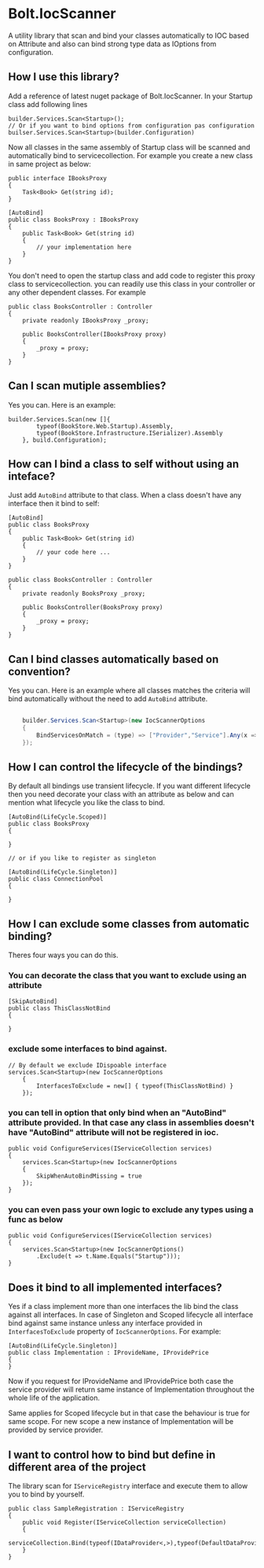 # Bolt.IocScanner
A utility library that scan and bind your classes automatically to IOC based
on Attribute and also can bind strong type data as IOptions<T> from configuration.

## How I use this library?

Add a reference of latest nuget package of Bolt.IocScanner. In your Startup class add following lines

    builder.Services.Scan<Startup>();
    // Or if you want to bind options from configuration pas configuration
    builser.Services.Scan<Startup>(builder.Configuration)
    

Now all classes in the same assembly of Startup class will be scanned and automatically bind to servicecollection. For example you create a new class in same project as below:

    public interface IBooksProxy
    {
        Task<Book> Get(string id);
    }
    
    [AutoBind]
    public class BooksProxy : IBooksProxy
    {
        public Task<Book> Get(string id)
        {
            // your implementation here
        }
    }

You don't need to open the startup class and add code to register this proxy class to servicecollection. you can readily use this class in your controller or any other dependent classes. For example

    public class BooksController : Controller
    {
        private readonly IBooksProxy _proxy;

        public BooksController(IBooksProxy proxy)
        {
            _proxy = proxy;
        }
    }


## Can I scan mutiple assemblies?

Yes you can. Here is an example:
    
    builder.Services.Scan(new []{
            typeof(BookStore.Web.Startup).Assembly,
            typeof(BookStore.Infrastructure.ISerializer).Assembly
        }, build.Configuration);

## How can I bind a class to self without using an inteface?

Just add `AutoBind` attribute to that class. When a class doesn't have any interface then it bind to self:

    [AutoBind]
    public class BooksProxy
    {
        public Task<Book> Get(string id)
        {
            // your code here ...
        }
    }

    public class BooksController : Controller
    {
        private readonly BooksProxy _proxy;

        public BooksController(BooksProxy proxy)
        {
            _proxy = proxy;
        }
    }

## Can I bind classes automatically based on convention?

Yes you can. Here is an example where all classes matches the criteria 
will bind automatically without the need to add `AutoBind` attribute.

```csharp
    
    builder.Services.Scan<Startup>(new IocScannerOptions
    {
        BindServicesOnMatch = (type) => ["Provider","Service"].Any(x => type.Name.EndsWith(x))    
    });
```


## How I can control the lifecycle of the bindings?

By default all bindings use transient lifecycle. If you want different lifecycle then you need decorate your class with an attribute as below and can mention what lifecycle you like the class to bind.

    [AutoBind(LifeCycle.Scoped)]
    public class BooksProxy
    {

    }

    // or if you like to register as singleton

    [AutoBind(LifeCycle.Singleton)]
    public class ConnectionPool
    {

    }

## How I can exclude some classes from automatic binding?

Theres four ways you can do this.

### You can decorate the class that you want to exclude using an attribute

    [SkipAutoBind]
    public class ThisClassNotBind
    {

    }

### exclude some interfaces to bind against.

    // By default we exclude IDispoable interface
    services.Scan<Startup>(new IocScannerOptions
        {
            InterfacesToExclude = new[] { typeof(ThisClassNotBind) }
        });

### you can tell in option that only bind when an "AutoBind" attribute provided. In that case any class in assemblies doesn't have "AutoBind" attribute will not be registered in ioc.

    public void ConfigureServices(IServiceCollection services)
    {
        services.Scan<Startup>(new IocScannerOptions
        {
            SkipWhenAutoBindMissing = true
        });
    }

### you can even pass your own logic to exclude any types using a func as below

    public void ConfigureServices(IServiceCollection services)
    {
        services.Scan<Startup>(new IocScannerOptions()
            .Exclude(t => t.Name.Equals("Startup")));
    }


## Does it bind to all implemented interfaces?

Yes if a class implement more than one interfaces the lib bind the class against all interfaces. In case of Singleton and Scoped lifecycle all interface bind against same instance unless
any interface provided in `InterfacesToExclude` property of `IocScannerOptions`. For example:

    [AutoBind(LifeCycle.Singleton)]
    public class Implementation : IProvideName, IProvidePrice
    {
    }

Now if you request for IProvideName and IProvidePrice both case the service provider will return same instance of Implementation throughout the whole life of the application. 

Same applies for Scoped lifecycle but in that case the behaviour is true for same scope. For new scope a new instance of Implementation will be provided by service provider.


## I want to control how to bind but define in different area of the project

The library scan for `IServiceRegistry` interface and execute them to allow you to bind by yourself.

    public class SampleRegistration : IServiceRegistry
    {
        public void Register(IServiceCollection serviceCollection)
        {
            serviceCollection.Bind(typeof(IDataProvider<,>),typeof(DefaultDataProvider<,>));
        }
    } 

